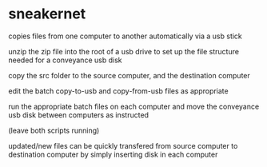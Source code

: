 sneakernet
===

copies files from one computer to another automatically via a usb stick

unzip the zip file into the root of a usb drive to set up the file structure needed for a conveyance usb disk

copy the src folder to the source computer, and the destination computer

edit the batch copy-to-usb and copy-from-usb files as appropriate 

run the appropriate batch files on each computer and move the conveyance usb disk between computers as instructed

(leave both scripts running)

updated/new files can be quickly transfered from source computer to destination computer by simply inserting disk in each computer

